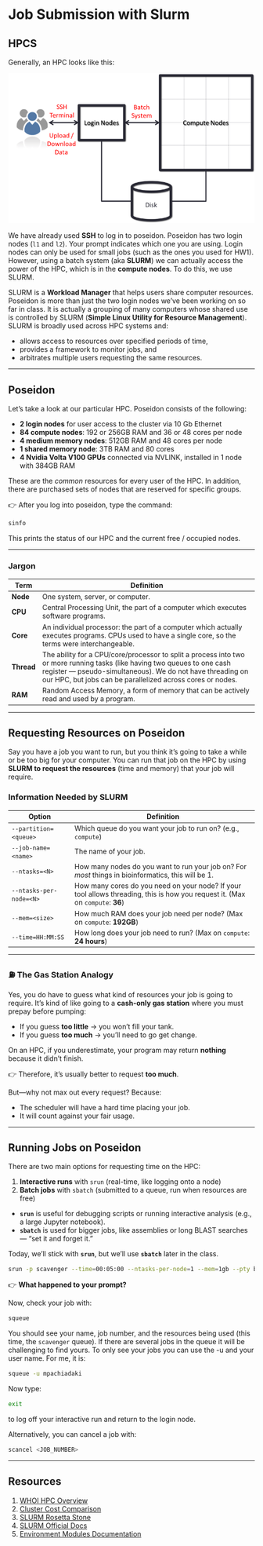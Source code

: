 
# Job Submission with Slurm

## HPCS

Generally, an HPC looks like this:

![Image from Software Carpentry](images/hpc_system_diagram.png)

We have already used **SSH** to log in to poseidon. Poseidon has two login nodes (`l1` and `l2`). Your prompt indicates which one you are using. Login nodes can only be used for small jobs (such as the ones you used for HW1). However, using a batch system (aka **SLURM**) we can actually access the power of the HPC, which is in the **compute nodes**. To do this, we use SLURM.

SLURM is a **Workload Manager** that helps users share computer resources. Poseidon is more than just the two login nodes we’ve been working on so far in class. It is actually a grouping of many computers whose shared use is controlled by SLURM (**Simple Linux Utility for Resource Management**). SLURM is broadly used across HPC systems and:

- allows access to resources over specified periods of time,  
- provides a framework to monitor jobs, and  
- arbitrates multiple users requesting the same resources.  

---

## Poseidon

Let’s take a look at our particular HPC. Poseidon consists of the following:

- **2 login nodes** for user access to the cluster via 10 Gb Ethernet  
- **84 compute nodes**: 192 or 256GB RAM and 36 or 48 cores per node  
- **4 medium memory nodes**: 512GB RAM and 48 cores per node  
- **1 shared memory node**: 3TB RAM and 80 cores  
- **4 Nvidia Volta V100 GPUs** connected via NVLINK, installed in 1 node with 384GB RAM  

These are the *common* resources for every user of the HPC. In addition, there are purchased sets of nodes that are reserved for specific groups.

👉 After you log into poseidon, type the command:

```bash
sinfo
````

This prints the status of our HPC and the current free / occupied nodes.

---

### Jargon

| Term       | Definition                                                                                                                                                                                                                                           |
| ---------- | ---------------------------------------------------------------------------------------------------------------------------------------------------------------------------------------------------------------------------------------------------- |
| **Node**   | One system, server, or computer.                                                                                                                                                                                                                     |
| **CPU**    | Central Processing Unit, the part of a computer which executes software programs.                                                                                                                                                                    |
| **Core**   | An individual processor: the part of a computer which actually executes programs. CPUs used to have a single core, so the terms were interchangeable.                                                                                                |
| **Thread** | The ability for a CPU/core/processor to split a process into two or more running tasks (like having two queues to one cash register — pseudo-simultaneous). We do not have threading on our HPC, but jobs can be parallelized across cores or nodes. |
| **RAM**    | Random Access Memory, a form of memory that can be actively read and used by a program.                                                                                                                                                              |

---

## Requesting Resources on Poseidon

Say you have a job you want to run, but you think it’s going to take a while or be too big for your computer. You can run that job on the HPC by using **SLURM to request the resources** (time and memory) that your job will require.

### Information Needed by SLURM

| Option                  | Definition                                                                                                                     |
| ----------------------- | ------------------------------------------------------------------------------------------------------------------------------ |
| `--partition=<queue>`   | Which queue do you want your job to run on? (e.g., `compute`)                                                                  |
| `--job-name=<name>`     | The name of your job.                                                                                                          |
| `--ntasks=<N>`          | How many nodes do you want to run your job on? For *most* things in bioinformatics, this will be 1.                            |
| `--ntasks-per-node=<N>` | How many cores do you need on your node? If your tool allows threading, this is how you request it. (Max on `compute`: **36**) |
| `--mem=<size>`          | How much RAM does your job need per node? (Max on `compute`: **192GB**)                                                        |
| `--time=HH:MM:SS`       | How long does your job need to run? (Max on `compute`: **24 hours**)                                                           |

---

### ⛽ The Gas Station Analogy

Yes, you do have to guess what kind of resources your job is going to require. It’s kind of like going to a **cash-only gas station** where you must prepay before pumping:

* If you guess **too little** → you won’t fill your tank.
* If you guess **too much** → you’ll need to go get change.

On an HPC, if you underestimate, your program may return **nothing** because it didn’t finish.

👉 Therefore, it’s usually better to request **too much**.

But—why not max out every request? Because:

* The scheduler will have a hard time placing your job.
* It will count against your fair usage.

---

## Running Jobs on Poseidon

There are two main options for requesting time on the HPC:

1. **Interactive runs** with `srun` (real-time, like logging onto a node)
2. **Batch jobs** with `sbatch` (submitted to a queue, run when resources are free)

* **`srun`** is useful for debugging scripts or running interactive analysis (e.g., a large Jupyter notebook).
* **`sbatch`** is used for bigger jobs, like assemblies or long BLAST searches — “set it and forget it.”

Today, we’ll stick with **`srun`**, but we’ll use **`sbatch`** later in the class.

```bash
srun -p scavenger --time=00:05:00 --ntasks-per-node=1 --mem=1gb --pty bash
```

👉 **What happened to your prompt?**

Now, check your job with:

```bash
squeue
```

You should see your name, job number, and the resources being used (this time, the `scavenger` queue). If there are several jobs in the queue it will be challenging to find yours. To only see your jobs you can use the -u and your user name. For me, it is:

```bash
squeue -u mpachiadaki
```

Now type:

```bash
exit
```

to log off your interactive run and return to the login node.


Alternatively, you can cancel a job with:

```bash
scancel <JOB_NUMBER>
```

---

## Resources

1. [WHOI HPC Overview](https://hpc.whoi.edu)
2. [Cluster Cost Comparison](https://whoi-it.whoi.edu/hpc-cluster-cost-comparison/)
3. [SLURM Rosetta Stone](https://slurm.schedmd.com/rosetta.pdf)
4. [SLURM Official Docs](https://slurm.schedmd.com/)
5. [Environment Modules Documentation](https://modules.readthedocs.io/en/latest/module.html)

```



